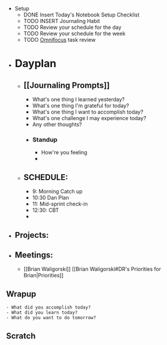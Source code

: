 - Setup
	- DONE Insert Today's Notebook Setup Checklist
	- TODO INSERT Journaling Habit
	- TODO Review your schedule for the day
	- TODO Review your schedule for the week
	- TODO [Omnifocus](omnifocus://) task review
- # Dayplan
	- ## [[Journaling Prompts]]
		- What's one thing I learned yesterday?
		- What's one thing I'm grateful for today?
		- What's one thing I want to accomplish today?
		- What's one challenge I may experience today?
		- Any other thoughts?
		- ### Standup
			- How're you feeling
			-
	- ## SCHEDULE:
		- 9: Morning Catch up
		- 10:30 Dan Plan
		- 11: Mid-sprint check-in
		- 12:30: CBT
		-
- ## Projects:
- ## Meetings:
	- [[Brian Waligorski]] [[Brian Waligorski#DR's Priorities for Brian|Priorities]]
## Wrapup
	- What did you accomplish today?
	- What did you learn today?
	- What do you want to do tomorrow?
## Scratch